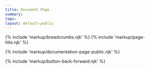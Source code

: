 ```yaml
---
title: Document Page
summary: 
tags:
layout: default-public
---
```


{% include 'markup/breadcrumbs.njk' %}
{% include 'markup/page-title.njk' %}

{% include 'markup/documentation-page-public.njk' %}

{% include 'markup/button-back-forward.njk' %}
